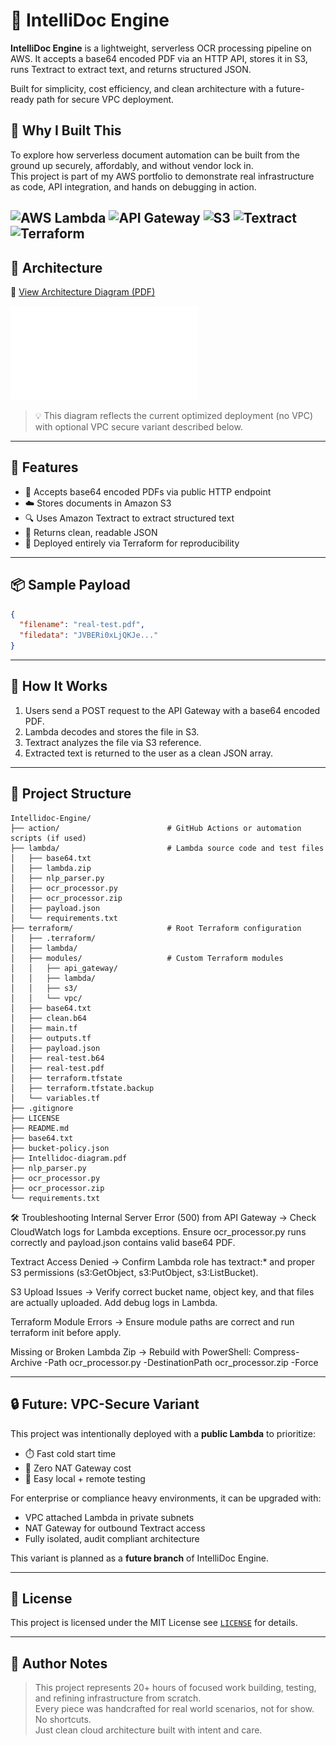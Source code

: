# 🧠 IntelliDoc Engine

**IntelliDoc Engine** is a lightweight, serverless OCR processing pipeline on AWS. It accepts a base64 encoded PDF via an HTTP API, stores it in S3, runs Textract to extract text, and returns structured JSON.

Built for simplicity, cost efficiency, and clean architecture with a future-ready path for secure VPC deployment.

## 🎯 Why I Built This

To explore how serverless document automation can be built from the ground up securely, affordably, and without vendor lock in.  
This project is part of my AWS portfolio to demonstrate real infrastructure as code, API integration, and hands on debugging in action.

![AWS Lambda](https://img.shields.io/badge/AWS-Lambda-orange?logo=amazon-aws&logoColor=white)
![API Gateway](https://img.shields.io/badge/AWS-API_Gateway-purple?logo=amazon-aws&logoColor=white)
![S3](https://img.shields.io/badge/AWS-S3-red?logo=amazon-aws&logoColor=white)
![Textract](https://img.shields.io/badge/AWS-Textract-green?logo=amazon-aws&logoColor=white)
![Terraform](https://img.shields.io/badge/IaC-Terraform-blueviolet?logo=terraform)
---

## 🧱 Architecture

📄 [View Architecture Diagram (PDF)](intellidoc-diagram.pdf)

![IntelliDoc Diagram](intellidoc-diagram.pdf)

> 💡 This diagram reflects the current optimized deployment (no VPC) with optional VPC secure variant described below.

---
## 🚀 Features

- 📄 Accepts base64 encoded PDFs via public HTTP endpoint
- ☁️ Stores documents in Amazon S3
- 🔍 Uses Amazon Textract to extract structured text
- 🔁 Returns clean, readable JSON
- 🧱 Deployed entirely via Terraform for reproducibility

---

## 📦 Sample Payload

```json
{
  "filename": "real-test.pdf",
  "filedata": "JVBERi0xLjQKJe..."
}
```

---

## 🧪 How It Works

1. Users send a POST request to the API Gateway with a base64 encoded PDF.
2. Lambda decodes and stores the file in S3.
3. Textract analyzes the file via S3 reference.
4. Extracted text is returned to the user as a clean JSON array.

---

## 📁 Project Structure

```
Intellidoc-Engine/
├── action/                        # GitHub Actions or automation scripts (if used)
├── lambda/                        # Lambda source code and test files
│   ├── base64.txt
│   ├── lambda.zip
│   ├── nlp_parser.py
│   ├── ocr_processor.py
│   ├── ocr_processor.zip
│   ├── payload.json
│   └── requirements.txt
├── terraform/                     # Root Terraform configuration
│   ├── .terraform/
│   ├── lambda/
│   ├── modules/                   # Custom Terraform modules
│   │   ├── api_gateway/
│   │   ├── lambda/
│   │   ├── s3/
│   │   └── vpc/
│   ├── base64.txt
│   ├── clean.b64
│   ├── main.tf
│   ├── outputs.tf
│   ├── payload.json
│   ├── real-test.b64
│   ├── real-test.pdf
│   ├── terraform.tfstate
│   ├── terraform.tfstate.backup
│   └── variables.tf
├── .gitignore
├── LICENSE
├── README.md
├── base64.txt
├── bucket-policy.json
├── Intellidoc-diagram.pdf
├── nlp_parser.py
├── ocr_processor.py
├── ocr_processor.zip
└── requirements.txt

```

🛠️ Troubleshooting
Internal Server Error (500) from API Gateway
→ Check CloudWatch logs for Lambda exceptions. Ensure ocr_processor.py runs correctly and payload.json contains valid base64 PDF.

Textract Access Denied
→ Confirm Lambda role has textract:* and proper S3 permissions (s3:GetObject, s3:PutObject, s3:ListBucket).

S3 Upload Issues
→ Verify correct bucket name, object key, and that files are actually uploaded. Add debug logs in Lambda.

Terraform Module Errors
→ Ensure module paths are correct and run terraform init before apply.

Missing or Broken Lambda Zip
→ Rebuild with PowerShell:
Compress-Archive -Path ocr_processor.py -DestinationPath ocr_processor.zip -Force

---

## 🔒 Future: VPC-Secure Variant

This project was intentionally deployed with a **public Lambda** to prioritize:
- ⏱️ Fast cold start time
- 💸 Zero NAT Gateway cost
- 🧪 Easy local + remote testing

For enterprise or compliance heavy environments, it can be upgraded with:
- VPC attached Lambda in private subnets
- NAT Gateway for outbound Textract access
- Fully isolated, audit compliant architecture

This variant is planned as a **future branch** of IntelliDoc Engine.

---

## 📜 License

This project is licensed under the MIT License see [`LICENSE`](./LICENSE) for details.

---

## 🧠 Author Notes
> This project represents 20+ hours of focused work building, testing, and refining infrastructure from scratch.  
> Every piece was handcrafted for real world scenarios, not for show. No shortcuts.  
> Just clean cloud architecture built with intent and care.
